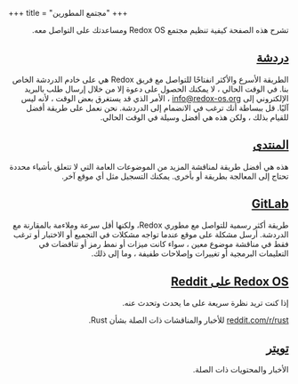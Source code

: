 +++
title = "مجتمع المطورين"
+++
<meta charset="utf-8">

<div class="row install-row">
<div dir="rtl" lang="ar">

تشرح هذه الصفحة كيفية تنظيم مجتمع Redox OS ومساعدتك على التواصل معه.

<a id="chat"></a>
## [دردشة](https://chat.redox-os.org)

الطريقة الأسرع والأكثر انفتاحًا للتواصل مع فريق Redox هي على خادم الدردشة الخاص بنا. في الوقت الحالي ، لا يمكنك الحصول على دعوة إلا من خلال إرسال طلب بالبريد الإلكتروني إلى info@redox-os.org ، الأمر الذي قد يستغرق بعض الوقت ، لأنه ليس آليًا. قل ببساطة أنك ترغب في الانضمام إلى الدردشة.
 نحن نعمل على طريقة أفضل للقيام بذلك ، ولكن هذه هي أفضل وسيلة في الوقت الحالي.

<a id="forum"></a>
## [المنتدى](https://discourse.redox-os.org/)

هذه هي أفضل طريقة لمناقشة المزيد من الموضوعات العامة التي لا تتعلق بأشياء محددة تحتاج إلى المعالجة بطريقة أو بأخرى. 
يمكنك التسجيل مثل أي موقع آخر.

<a id="gitlab"></a>
## [GitLab](https://gitlab.redox-os.org/redox-os/redox)



طريقة أكثر رسمية للتواصل مع مطوري Redox، ولكنها أقل سرعة وملاءمة بالمقارنة مع الدردشة.
 أرسل مشكلة على موقع عندما تواجه مشكلات في التجميع أو الاختبار أو ترغب فقط في مناقشة موضوع معين ، سواء كانت ميزات أو نمط رمز أو تناقضات في التعليمات البرمجية أو تغييرات وإصلاحات طفيفة ، وما إلى ذلك.



<a id="reddit"></a>
## [Redox OS على Reddit](https://www.reddit.com/r/Redox/)

إذا كنت تريد نظرة سريعة على ما يحدث وتحدث عنه.

[reddit.com/r/rust](https://www.reddit.com/r/rust) للأخبار والمناقشات ذات الصلة بشأن Rust.

<a id="twitter"></a>
## [تويتر](https://twitter.com/redox_os)

الأخبار والمحتويات ذات الصلة.

</div>
</div>